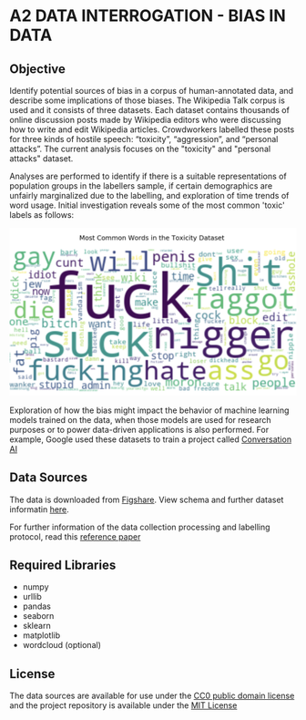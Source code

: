 # A2 DATA INTERROGATION - BIAS IN DATA

## Objective
Identify potential sources of bias in a corpus of human-annotated data, and describe some implications of those biases. The Wikipedia Talk corpus is used and it consists of three datasets. Each dataset contains thousands of online discussion posts made by Wikipedia editors who were discussing how to write and edit Wikipedia articles. Crowdworkers labelled these posts for three kinds of hostile speech: “toxicity”, “aggression”, and “personal attacks”. The current analysis focuses on the "toxicity" and "personal attacks" dataset.

Analyses are performed to identify if there is a suitable representations of population groups in the labellers sample, if certain demographics are unfairly marginalized due to the labelling, and exploration of time trends of word usage. Initial investigation reveals some of the most common 'toxic' labels as follows: 

![Alt text](images/toxic_wc.png "Top words flagged as toxic")

Exploration of how the bias might impact the behavior of machine learning models trained on the data, when those models are used for research purposes or to power data-driven applications is also performed. For example, Google used these datasets to train a project called [Conversation AI](https://github.com/conversationai/perspectiveapi)

## Data Sources

The data is downloaded from [Figshare](https://figshare.com/projects/Wikipedia_Talk/16731). View schema and further dataset informatin [here](https://meta.wikimedia.org/wiki/Research:Detox/Data_Release).

For further information of the data collection processing and labelling protocol, read this [reference paper](https://arxiv.org/abs/1610.08914)

## Required Libraries

- numpy
- urllib
- pandas
- seaborn
- sklearn
- matplotlib
- wordcloud (optional)

## License

The data sources are available for use under the [CC0 public domain license](https://wiki.creativecommons.org/wiki/CC0) and the project repository is available under the [MIT License](LICENSE)

